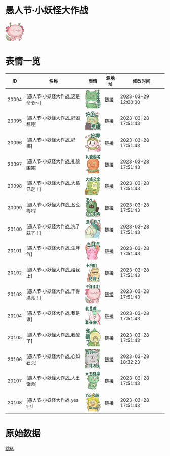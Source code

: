# 愚人节·小妖怪大作战

<img src="./cover.png" height="60" alt="cover" />

# 表情一览

|ID|名称|表情|源地址|修改时间|
|----|----|----|----|----|
|20094|[愚人节·小妖怪大作战_这是命令～]|<img src="./pic/020094_%5B愚人节·小妖怪大作战_这是命令～%5D.png" height="60" alt="这是命令～"/>|[链接](https://i0.hdslb.com/bfs/garb/item/fdf405f6c3ab0ec61a5e728eee46babf437cee26.png)|2023-03-29 12:00:00|
|20095|[愚人节·小妖怪大作战_好困想睡]|<img src="./pic/020095_%5B愚人节·小妖怪大作战_好困想睡%5D.png" height="60" alt="好困想睡"/>|[链接](https://i0.hdslb.com/bfs/garb/item/22132cae2c88e992de82d48918bad5009d1f88ed.png)|2023-03-28 17:51:43|
|20096|[愚人节·小妖怪大作战_好椰]|<img src="./pic/020096_%5B愚人节·小妖怪大作战_好椰%5D.png" height="60" alt="好椰"/>|[链接](https://i0.hdslb.com/bfs/garb/item/759dbb81b4de42efb588b541c4a1256eec6e2fe7.png)|2023-03-28 17:51:43|
|20097|[愚人节·小妖怪大作战_礼貌围笑]|<img src="./pic/020097_%5B愚人节·小妖怪大作战_礼貌围笑%5D.png" height="60" alt="礼貌围笑"/>|[链接](https://i0.hdslb.com/bfs/garb/item/53e4cff2b20b57382c1ed9592e8e35dedf2f030f.png)|2023-03-28 17:51:43|
|20098|[愚人节·小妖怪大作战_大橘已定！]|<img src="./pic/020098_%5B愚人节·小妖怪大作战_大橘已定！%5D.png" height="60" alt="大橘已定！"/>|[链接](https://i0.hdslb.com/bfs/garb/item/288f7af320554f539acbbffc419f1374d3b31b9d.png)|2023-03-28 17:51:43|
|20099|[愚人节·小妖怪大作战_幺幺零吗]|<img src="./pic/020099_%5B愚人节·小妖怪大作战_幺幺零吗%5D.png" height="60" alt="幺幺零吗"/>|[链接](https://i0.hdslb.com/bfs/garb/item/a6b5758d6f2ae3966d206f9e4052cab09abe3014.png)|2023-03-28 17:51:43|
|20100|[愚人节·小妖怪大作战_洗了蒜了！]|<img src="./pic/020100_%5B愚人节·小妖怪大作战_洗了蒜了！%5D.png" height="60" alt="洗了蒜了！"/>|[链接](https://i0.hdslb.com/bfs/garb/item/101460204d7e0a2abe4a129d87ee5a2fa38175f4.png)|2023-03-28 17:51:43|
|20101|[愚人节·小妖怪大作战_生胖气]|<img src="./pic/020101_%5B愚人节·小妖怪大作战_生胖气%5D.png" height="60" alt="生胖气"/>|[链接](https://i0.hdslb.com/bfs/garb/item/799d529379779d4b4a698866b8156ece2ba7e64d.png)|2023-03-28 17:51:43|
|20102|[愚人节·小妖怪大作战_给我上]|<img src="./pic/020102_%5B愚人节·小妖怪大作战_给我上%5D.png" height="60" alt="给我上"/>|[链接](https://i0.hdslb.com/bfs/garb/item/a23bb7869e5555d2287f0c58b7e2227fc2a431e4.png)|2023-03-28 17:51:43|
|20103|[愚人节·小妖怪大作战_干得漂亮！]|<img src="./pic/020103_%5B愚人节·小妖怪大作战_干得漂亮！%5D.png" height="60" alt="干得漂亮！"/>|[链接](https://i0.hdslb.com/bfs/garb/item/3fbbcd0d69d6f209fdddf86d142e9e5bc685d965.png)|2023-03-28 17:51:43|
|20104|[愚人节·小妖怪大作战_我是谁]|<img src="./pic/020104_%5B愚人节·小妖怪大作战_我是谁%5D.png" height="60" alt="我是谁"/>|[链接](https://i0.hdslb.com/bfs/garb/item/8fe06aaf80383f918876e5e1f342f8c38b9cc762.png)|2023-03-28 17:51:43|
|20105|[愚人节·小妖怪大作战_我酸了]|<img src="./pic/020105_%5B愚人节·小妖怪大作战_我酸了%5D.png" height="60" alt="我酸了"/>|[链接](https://i0.hdslb.com/bfs/garb/item/f64c64c98f2394468d2c1e6c72938594746f8742.png)|2023-03-28 17:51:43|
|20106|[愚人节·小妖怪大作战_心如石头]|<img src="./pic/020106_%5B愚人节·小妖怪大作战_心如石头%5D.png" height="60" alt="心如石头"/>|[链接](https://i0.hdslb.com/bfs/garb/item/d71f767b1ea092f73e43abc462d2fcc0d7cb0a17.png)|2023-03-28 18:32:23|
|20107|[愚人节·小妖怪大作战_大王饶命]|<img src="./pic/020107_%5B愚人节·小妖怪大作战_大王饶命%5D.png" height="60" alt="大王饶命"/>|[链接](https://i0.hdslb.com/bfs/garb/item/0b2b5b0edc009a8035e7f3ca3c51a86d650dc62b.png)|2023-03-28 17:51:43|
|20108|[愚人节·小妖怪大作战_yes sir]|<img src="./pic/020108_%5B愚人节·小妖怪大作战_yes sir%5D.png" height="60" alt="yes sir"/>|[链接](https://i0.hdslb.com/bfs/garb/item/0fff2634e12585b31c434eee557f2f14ce8c3041.png)|2023-03-28 17:51:43|

# 原始数据

[跳转](./raw.json)

